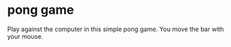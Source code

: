 # pong game

Play against the computer in this simple pong game. You move the bar with your mouse. 
